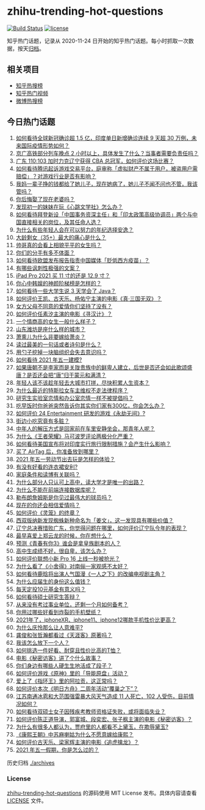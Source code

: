 # zhihu-trending-hot-questions

[![Build Status](https://github.com/justjavac/zhihu-trending-hot-questions/workflows/ci/badge.svg?branch=master)](https://github.com/justjavac/zhihu-trending-hot-questions/actions)
[![license](https://img.shields.io/github/license/justjavac/zhihu-trending-hot-questions)](https://github.com/justjavac/zhihu-trending-hot-questions/blob/master/LICENSE)

知乎热门话题，记录从 2020-11-24 日开始的知乎热门话题。每小时抓取一次数据，按天[归档](./archives)。

## 相关项目

- [知乎热搜榜](https://github.com/justjavac/zhihu-trending-top-search)
- [知乎热门视频](https://github.com/justjavac/zhihu-trending-hot-video)
- [微博热搜榜](https://github.com/justjavac/weibo-trending-hot-search)

## 今日热门话题

<!-- BEGIN -->
<!-- 最后更新时间 Sun May 02 2021 10:03:29 GMT+0800 (China Standard Time) -->

1. [如何看待全球新冠确诊超 1.5 亿，印度单日新增确诊连续 9 天超 30
   万例，未来国际疫情形势如何？](https://www.zhihu.com/question/457368252)
2. [京广高铁部分列车晚点 2
   小时以上，具体发生了什么？当事者需要负责任吗？](https://www.zhihu.com/question/457415431)
3. [广东 110:103 加时力克辽宁获得 CBA
   总冠军，如何评价这场比赛？](https://www.zhihu.com/question/457433248)
4. [如何看待腾讯起诉游戏交易平台，庭审称「虚拟财产不属于用户，被盗用户需赔偿」？对游戏行业是否有影响？](https://www.zhihu.com/question/457298163)
5. [我妈一辈子挣的钱都给了她儿子，现在她病了，她儿子不闻不问也不管，我该管吗？](https://www.zhihu.com/question/457182672)
6. [你后悔娶了现在老婆吗？](https://www.zhihu.com/question/315457601)
7. [发现初一的妹妹在玩《心跳文学社》怎么办？](https://www.zhihu.com/question/457348681)
8. [如何看待拜登新设「中国事务资深主任」和「印太政策高级协调员」两个与中国直接相关的岗位，及其任命人选？](https://www.zhihu.com/question/439647733)
9. [为什么有些年轻人会在可以努力的年纪选择安逸？](https://www.zhihu.com/question/457144755)
10. [大龄剩女（35+）最大的痛心是什么？](https://www.zhihu.com/question/440901341)
11. [帅哥真的会看上相貌平平的女生吗？](https://www.zhihu.com/question/384512378)
12. [你们的分手有多不体面？](https://www.zhihu.com/question/363689631)
13. [如何看待欧盟发布报告指责中国媒体「贬低西方疫苗」？](https://www.zhihu.com/question/457156068)
14. [有哪些讽刺性极强的文案？](https://www.zhihu.com/question/442190842)
15. [iPad Pro 2021 买 11 寸的还是 12.9 寸？](https://www.zhihu.com/question/455715172)
16. [你心中韩娱的神颜阶梯榜是怎样的？](https://www.zhihu.com/question/453629531)
17. [如何看待一些大学生说 3 天学会了 Java？](https://www.zhihu.com/question/66535555)
18. [如何评价王凯、古天乐、杨佑宁主演的电影《真·三国无双》？](https://www.zhihu.com/question/456766202)
19. [女方父母不同意的爱情你们坚持了没有？](https://www.zhihu.com/question/450741243)
20. [如何评价任素汐主演的电影《寻汉计》？](https://www.zhihu.com/question/452124896)
21. [一个情商高的女生一般什么样子？](https://www.zhihu.com/question/325303800)
22. [山东潍坊是座什么样的城市？](https://www.zhihu.com/question/27131303)
23. [萧熏儿为什么非要嫁给萧炎？](https://www.zhihu.com/question/448033860)
24. [读过最美的一句话或者诗句是什么？](https://www.zhihu.com/question/455795683)
25. [用勺子挖掉一块脑组织会失去意识吗？](https://www.zhihu.com/question/392867244)
26. [如何看待 2021 年五一建模?](https://www.zhihu.com/question/457077323)
27. [如果唐朝不是李家而是关陇贵族中的鲜卑人建立，后世是否还会如此歌颂盛唐？是否还会把“唐”归于蒙元和满清？](https://www.zhihu.com/question/40242155)
28. [年轻人该不该趁年轻去大城市打拼，尽快积累人生资本？](https://www.zhihu.com/question/457144259)
29. [为什么最近的特斯拉女车主维权不走法律程序？](https://www.zhihu.com/question/457223564)
30. [研究生实验室恋情和办公室恋情一样不被提倡吗？](https://www.zhihu.com/question/422926125)
31. [吃早饭时你爸爸突然告诉你其实你们家有300亿，你会怎么办？](https://www.zhihu.com/question/447823721)
32. [如何评价 24 Entertainment
    研发的游戏《永劫无间》?](https://www.zhihu.com/question/361077302)
33. [街边小吃究竟有多脏？](https://www.zhihu.com/question/275756508)
34. [中年人的解压方式是回家前在车里安静坐会，那青年人呢？](https://www.zhihu.com/question/390992174)
35. [为什么《王者荣耀》马可波罗评论两极分化严重？](https://www.zhihu.com/question/450563897)
36. [如何看待美国宣布将对印度实行旅行限制措施？会产生什么影响？](https://www.zhihu.com/question/457369354)
37. [买了 AirTag 后，你准备放到哪里？](https://www.zhihu.com/question/455714523)
38. [2021 年五一劳动节出去玩是怎样的体验？](https://www.zhihu.com/question/454814759)
39. [有没有好看的连衣裙安利?](https://www.zhihu.com/question/371633748)
40. [家庭条件和读博有关联吗？](https://www.zhihu.com/question/447076124)
41. [为什么部分人只认可上高中，读大学才是唯一的出路？](https://www.zhihu.com/question/454929611)
42. [为什么不能在前端连接数据库呢？](https://www.zhihu.com/question/457087098)
43. [勒布朗詹姆斯是你见过最伟大的球员吗？](https://www.zhihu.com/question/437242038)
44. [现在的你还会相信爱情吗？](https://www.zhihu.com/question/455292387)
45. [如何评价《灵笼》的终章？](https://www.zhihu.com/question/457072944)
46. [西双版纳新发现蜘蛛新种命名为「姜文」，这一发现具有哪些价值？](https://www.zhihu.com/question/457371552)
47. [辽宁总决赛惜败广东，你觉得问题在哪里，如何评价辽宁队今年的表现？](https://www.zhihu.com/question/457455834)
48. [最早喜爱上郑云龙的时候，你在想什么？](https://www.zhihu.com/question/454965660)
49. [预测《青春有你3》谁会是拿皇族剧本的人？](https://www.zhihu.com/question/442475543)
50. [高中生成绩不好，很自卑，该怎么办？](https://www.zhihu.com/question/454015933)
51. [如何评价联想小新 Pro 16 上线一秒被抢光？](https://www.zhihu.com/question/457352947)
52. [为什么看了《小舍得》对南俪一家观感不太好？](https://www.zhihu.com/question/456348765)
53. [如何看待鹿晗将出演人气国漫《一人之下》的改编电视剧主角？](https://www.zhihu.com/question/457280792)
54. [为什么应届生的身份这么值钱？](https://www.zhihu.com/question/296366864)
55. [每天定投10元基金有意义吗？](https://www.zhihu.com/question/400408500)
56. [如何看待硕士研究生答辩？](https://www.zhihu.com/question/317931767)
57. [从来没有考过事业单位，还剩一个月如何备考？](https://www.zhihu.com/question/351990894)
58. [你用过哪些好看到炸裂的手机壁纸？](https://www.zhihu.com/question/360400273)
59. [2021年了，iphoneXR、iphone11、iphone12哪款手机性价比更高？](https://www.zhihu.com/question/437168015)
60. [为什么庆怜那么让人意难平?](https://www.zhihu.com/question/456799483)
61. [龚俊和张哲瀚都看过《天涯客》原著吗？](https://www.zhihu.com/question/455307622)
62. [我该怎么放下一个人？](https://www.zhihu.com/question/447954221)
63. [如何挑选一件好看、耐穿且性价比高的T恤？](https://www.zhihu.com/question/404173699)
64. [电影《秘密访客》讲了个什么故事？](https://www.zhihu.com/question/457313735)
65. [你们身边有哪些人硬生生地活成了段子？](https://www.zhihu.com/question/52114382)
66. [如何评价游戏《原神》里的「导能原盘」活动？](https://www.zhihu.com/question/457259249)
67. [爱上了《指环王》里的阿拉贡，这正常吗？](https://www.zhihu.com/question/457230172)
68. [如何评价本次《明日方舟》二周年活动“覆巢之下”？](https://www.zhihu.com/question/457394249)
69. [江苏南通冰雹和大范围强雷暴大风天气造成 11 人死亡，102
    人受伤，目前情况如何？](https://www.zhihu.com/question/457376709)
70. [如何看待双硕士女子因残疾考教师资格证失败，或将面临失业？](https://www.zhihu.com/question/457095862)
71. [如何评价陈正道导演，郭富城、段奕宏、张子枫主演的电影《秘密访客》？](https://www.zhihu.com/question/404670407)
72. [为什么有很多人都认为，贾府里的人都看不上黛玉，在欺辱黛玉?](https://www.zhihu.com/question/457089903)
73. [《康熙王朝》中苏麻喇姑为什么不愿意嫁给康熙？](https://www.zhihu.com/question/300234602)
74. [如何评价古天乐、梁家辉主演的电影《追虎擒龙》？](https://www.zhihu.com/question/452349319)
75. [2021 年五一假期，你是怎么过的？](https://www.zhihu.com/question/457373821)

<!-- END -->

历史归档 [./archives](./archives)

### License

[zhihu-trending-hot-questions](https://github.com/justjavac/zhihu-trending-hot-questions)
的源码使用 MIT License 发布。具体内容请查看 [LICENSE](./LICENSE) 文件。
